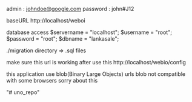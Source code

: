 

admin : johndoe@google.com
password : john#J12

baseURL
http://localhost/weboi

database access
$servername = "localhost";
$username = "root";
$password = "root";
$dbname = "lankasale";

./migration directory  =>  .sql files

make sure this url is working after use this
http://localhost/webio/config


this application use blob(Binary Large Objects) urls
blob not compatible with some browsers
sorry about this

"# uno_repo" 
